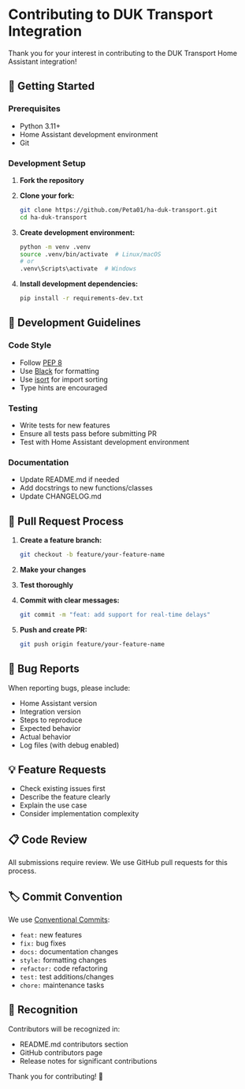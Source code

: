 # Contributing to DUK Transport Integration

Thank you for your interest in contributing to the DUK Transport Home Assistant integration! 

## 🚀 Getting Started

### Prerequisites
- Python 3.11+
- Home Assistant development environment
- Git

### Development Setup

1. **Fork the repository**
2. **Clone your fork:**
   ```bash
   git clone https://github.com/Peta01/ha-duk-transport.git
   cd ha-duk-transport
   ```

3. **Create development environment:**
   ```bash
   python -m venv .venv
   source .venv/bin/activate  # Linux/macOS
   # or
   .venv\Scripts\activate  # Windows
   ```

4. **Install development dependencies:**
   ```bash
   pip install -r requirements-dev.txt
   ```

## 🔧 Development Guidelines

### Code Style
- Follow [PEP 8](https://pep8.org/)
- Use [Black](https://black.readthedocs.io/) for formatting
- Use [isort](https://pycqa.github.io/isort/) for import sorting
- Type hints are encouraged

### Testing
- Write tests for new features
- Ensure all tests pass before submitting PR
- Test with Home Assistant development environment

### Documentation
- Update README.md if needed
- Add docstrings to new functions/classes
- Update CHANGELOG.md

## 📝 Pull Request Process

1. **Create a feature branch:**
   ```bash
   git checkout -b feature/your-feature-name
   ```

2. **Make your changes**
3. **Test thoroughly**
4. **Commit with clear messages:**
   ```bash
   git commit -m "feat: add support for real-time delays"
   ```

5. **Push and create PR:**
   ```bash
   git push origin feature/your-feature-name
   ```

## 🐛 Bug Reports

When reporting bugs, please include:

- Home Assistant version
- Integration version
- Steps to reproduce
- Expected behavior
- Actual behavior
- Log files (with debug enabled)

## 💡 Feature Requests

- Check existing issues first
- Describe the feature clearly
- Explain the use case
- Consider implementation complexity

## 📋 Code Review

All submissions require review. We use GitHub pull requests for this process.

## 🏷️ Commit Convention

We use [Conventional Commits](https://www.conventionalcommits.org/):

- `feat:` new features
- `fix:` bug fixes
- `docs:` documentation changes
- `style:` formatting changes
- `refactor:` code refactoring
- `test:` test additions/changes
- `chore:` maintenance tasks

## 🙏 Recognition

Contributors will be recognized in:
- README.md contributors section
- GitHub contributors page
- Release notes for significant contributions

Thank you for contributing! 🎉